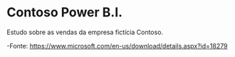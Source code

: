 # Contoso Power B.I.
Estudo sobre as vendas da empresa fictícia Contoso.

-Fonte: https://www.microsoft.com/en-us/download/details.aspx?id=18279

